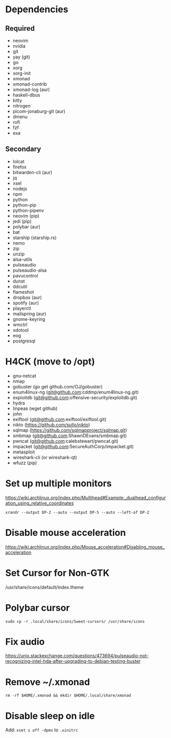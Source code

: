 # Dependencies

## Required

- neovim
- nvidia
- git
- yay (git)
- go
- xorg
- xorg-init
- xmonad
- xmonad-contrib
- xmonad-log (aur)
- haskell-dbus
- kitty
- nitrogen
- picom-jonaburg-git (aur)
- dmenu
- rofi
- fzf
- exa

## Secondary

- lolcat
- firefox
- bitwarden-cli (aur)
- jq
- xsel
- nodejs
- npm
- python
- python-pip
- python-pipenv
- neovim (pip)
- jedi (pip)
- polybar (aur)
- bat
- starship (starship.rs)
- nemo
- zip
- unzip
- alsa-utils
- pulseaudio
- pulseaudio-alsa
- pavucontrol
- dunst
- ddcutil
- flameshot
- dropbox (aur)
- spotify (aur)
- playerctl
- mailspring (aur)
- gnome-keyring
- wmctrl
- xdotool
- eog
- postgresql

# H4CK (move to /opt)

- gnu-netcat
- nmap
- gobuster (go get github.com/OJ/gobuster)
- enum4linux-ng (git@github.com:cddmp/enum4linux-ng.git)
- exploitdb (git@github.com:offensive-security/exploitdb.git)
- hydra
- linpeas (wget github)
- john
- exiftool (git@github.com:exiftool/exiftool.git)
- nikto (https://github.com/sullo/nikto)
- sqlmap (https://github.com/sqlmapproject/sqlmap.git)
- smbmap (git@github.com:ShawnDEvans/smbmap.git)
- pwncat (git@github.com:calebstewart/pwncat.git)
- impacket (git@github.com:SecureAuthCorp/impacket.git)
- metasploit
- wireshark-cli (or wireshark-qt)
- wfuzz (pip)

# Set up multiple monitors

https://wiki.archlinux.org/index.php/Multihead#Example:_dualhead_configuration_using_relative_coordinates

`xrandr --output DP-2 --auto --output DP-5 --auto --left-of DP-2`

# Disable mouse acceleration

https://wiki.archlinux.org/index.php/Mouse_acceleration#Disabling_mouse_acceleration

# Set Cursor for Non-GTK

/usr/share/icons/default/index.theme

# Polybar cursor

`sudo cp -r .local/share/icons/Sweet-cursors/ /usr/share/icons`

# Fix audio

https://unix.stackexchange.com/questions/473694/pulseaudio-not-recognizing-intel-hda-after-upgrading-to-debian-testing-buster

# Remove ~/.xmonad

`rm -rf $HOME/.xmonad && mkdir $HOME/.local/share/xmonad`

# Disable sleep on idle

Add: `xset s off -dpms` to `.xinitrc`
